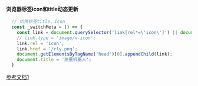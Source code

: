 #### 浏览器标签icon和title动态更新

```javascript
  // 切换标签title、icon
  const _switchMeta = () => {
    const link = document.querySelector('link[rel*=\'icon\']') || document.createElement('link');
    // link.type = 'image/x-icon';
    link.rel = 'icon';
    link.href = '/rly.png';
    document.getElementsByTagName('head')[0].appendChild(link);
    document.title = '测量机器人';
  }
 ```

[参考文档1](https://juejin.cn/post/7122388886046638094)
